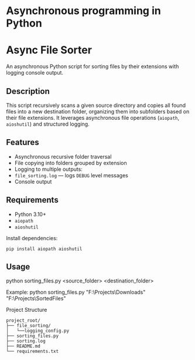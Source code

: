 # Asynchronous programming in Python

# Async File Sorter

An asynchronous Python script for sorting files by their extensions with logging console output.

## Description

This script recursively scans a given source directory and copies all found files into a new destination folder, organizing them into subfolders based on their file extensions. It leverages asynchronous file operations (`aiopath`, `aioshutil`) and structured logging.

## Features

- Asynchronous recursive folder traversal
- File copying into folders grouped by extension
- Logging to multiple outputs:
- `file_sorting.log` — logs `DEBUG` level messages
- Console output

## Requirements

- Python 3.10+
- `aiopath`
- `aioshutil`

Install dependencies:

```
pip install aiopath aioshutil

```

## Usage

python sorting_files.py <source_folder> <destination_folder>

Example:
python sorting_files.py "F:\Projects\Downloads" "F:\Projects\SortedFiles"

Project Structure

```
project_root/
├── file_sorting/
│   └──logging_config.py
├── sorting_files.py
├── sorting.log
├── README.md
└── requirements.txt
```

